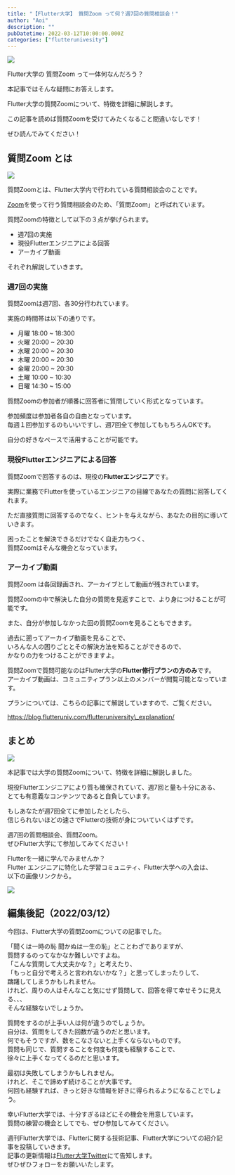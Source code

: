 ```yaml
---
title: "【Flutter大学】 質問Zoom って何？週7回の質問相談会！"
author: "Aoi"
description: ""
pubDatetime: 2022-03-12T10:00:00.000Z
categories: ["flutterunivesity"]
---
```


![](https://blog.flutteruniv.com/wp-content/themes/cocoon-master/images/ojisan.png)

Flutter大学の 質問Zoom って一体何なんだろう？

本記事ではそんな疑問にお答えします。

Flutter大学の質問Zoomについて、特徴を詳細に解説します。

この記事を読めば質問Zoomを受けてみたくなること間違いなしです！

ぜひ読んでみてください！

## 質問Zoom とは

![](http://blog.flutteruniv.com/wp-content/uploads/2022/03/Meeting-1024x683.jpeg)

質問Zoomとは、Flutter大学内で行われている質問相談会のことです。

[Zoom](https://zoom.us/)を使って行う質問相談会のため、「質問Zoom」と呼ばれています。

質問Zoomの特徴として以下の３点が挙げられます。

*   週7回の実施
*   現役Flutterエンジニアによる回答
*   アーカイブ動画

それぞれ解説していきます。

### 週7回の実施

質問Zoomは週7回、各30分行われています。

実施の時間帯は以下の通りです。

*   月曜 18:00 ~ 18:300
*   火曜 20:00 ~ 20:30
*   水曜 20:00 ~ 20:30
*   木曜 20:00 ~ 20:30
*   金曜 20:00 ~ 20:30
*   土曜 10:00 ~ 10:30
*   日曜 14:30 ~ 15:00

質問Zoomの参加者が順番に回答者に質問していく形式となっています。

参加頻度は参加者各自の自由となっています。  
毎週１回参加するのもいいですし、週7回全て参加してももちろんOKです。

自分の好きなペースで活用することが可能です。

### 現役Flutterエンジニアによる回答

質問Zoomで回答するのは、現役の**Flutterエンジニア**です。

実際に業務でFlutterを使っているエンジニアの目線であなたの質問に回答してくれます。

ただ直接質問に回答するのでなく、ヒントを与えながら、あなたの目的に導いていきます。

困ったことを解決できるだけでなく自走力もつく、  
質問Zoomはそんな機会となっています。

### アーカイブ動画

質問Zoom は各回録画され、アーカイブとして動画が残されています。

質問Zoomの中で解決した自分の質問を見返すことで、より身につけることが可能です。

また、自分が参加しなかった回の質問Zoomを見ることもできます。

過去に遡ってアーカイブ動画を見ることで、  
いろんな人の困りごととその解決方法を知ることができるので、  
かなりの力をつけることができますよ。

質問Zoomで質問可能なのはFlutter大学の**Flutter修行プランの方のみ**です。  
アーカイブ動画は、コミュニティプラン以上のメンバーが閲覧可能となっています。

プランについては、こちらの記事にて解説していますので、ご覧ください。

https://blog.flutteruniv.com/flutteruniversity\_explanation/

## まとめ

![](http://blog.flutteruniv.com/wp-content/uploads/2022/03/meeting4-1024x683.jpeg)

本記事では大学の質問Zoomについて、特徴を詳細に解説しました。

現役Flutterエンジニアにより質も確保されていて、週7回と量も十分にある、  
とても有意義なコンテンツであると自負しています。

もしあなたが週7回全てに参加したとしたら、  
信じられないほどの速さでFlutterの技術が身についていくはずです。

週7回の質問相談会、質問Zoom。  
ぜひFlutter大学にて参加してみてください！

Flutterを一緒に学んでみませんか？  
Flutter エンジニアに特化した学習コミュニティ、Flutter大学への入会は、  
以下の画像リンクから。

[![](https://blog.flutteruniv.com/wp-content/uploads/2022/07/Flutter大学バナー.png)](//flutteruniv.com)

## 編集後記（2022/03/12）

今回は、Flutter大学の質問Zoomについての記事でした。

「聞くは一時の恥 聞かぬは一生の恥」とことわざでありますが、  
質問するのってなかなか難しいですよね。  
「こんな質問して大丈夫かな？」と考えたり、  
「もっと自分で考えろと言われないかな？」と思ってしまったりして、  
躊躇してしまうかもしれません。  
けれど、周りの人はそんなこと気にせず質問して、回答を得て幸せそうに見える、、、  
そんな経験ないでしょうか。

質問をするのが上手い人は何が違うのでしょうか。  
自分は、質問をしてきた回数が違うのだと思います。  
何でもそうですが、数をこなさないと上手くならないものです。  
質問も同じで、質問することを何度も何度も経験することで、  
徐々に上手くなってくるのだと思います。

最初は失敗してしまうかもしれません。  
けれど、そこで諦めず続けることが大事です。  
何回も経験すれば、きっと好きな情報を好きに得られるようになることでしょう。

幸いFlutter大学では、十分すぎるほどにその機会を用意しています。  
質問の練習の機会としてでも、ぜひ参加してみてください。

週刊Flutter大学では、Flutterに関する技術記事、Flutter大学についての紹介記事を投稿していきます。  
記事の更新情報は[Flutter大学Twitter](https://twitter.com/FlutterUniv)にて告知します。  
ぜひぜひフォローをお願いいたします。
